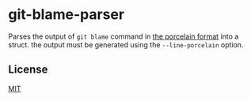 git-blame-parser
================

Parses the output of `git blame` command in [the porcelain format](https://git-scm.com/docs/git-blame#_the_porcelain_format) into a struct.
the output must be generated using the `--line-porcelain` option.


## License
[MIT](./LICENSE)
